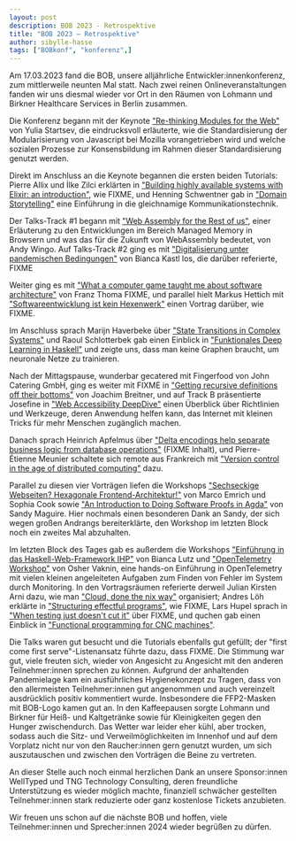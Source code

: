 ```yaml
---
layout: post
description: BOB 2023 - Retrospektive
title: "BOB 2023 – Retrospektive"
author: sibylle-hasse
tags: ["BOBkonf", "konferenz",]
---
```


Am 17.03.2023 fand die BOB, unsere alljährliche
Entwickler:innenkonferenz, zum mittlerweile neunten Mal statt. Nach
zwei reinen Onlineveranstaltungen fanden wir uns diesmal wieder vor
Ort in den Räumen von Lohmann und Birkner Healthcare Services in
Berlin zusammen.

<!-- more start -->

Die Konferenz begann mit der Keynote ["Re-thinking Modules for the Web"](https://bobkonf.de/2023/startsev.html) von Yulia Startsev, die eindrucksvoll erläuterte, wie die Standardisierung der Modularisierung von Javascript bei Mozilla vorangetrieben wird und welche sozialen Prozesse zur Konsensbildung im Rahmen dieser Standardisierung genutzt werden.

Direkt im Anschluss an die Keynote begannen die ersten beiden
Tutorials: Pierre Allix und İlke Zilci erklärten in ["Building highly
available systems with Elixir: an
introduction"](https://bobkonf.de/2023/allix-zilci.html), wie FIXME,
und Henning Schwentner gab in ["Domain
Storytelling"](https://bobkonf.de/2023/schwentner.html) eine
Einführung in die gleichnamige Kommunikationstechnik.

Der Talks-Track #1 begann mit ["Web Assembly for the Rest of
us"](https://bobkonf.de/2023/wingo.html), einer Erläuterung zu den Entwicklungen im Bereich Managed Memory in Browsern und was das für die Zukunft von WebAssembly bedeutet, von Andy Wingo.  Auf
Talks-Track #2 ging es mit ["Digitalisierung unter pandemischen
Bedingungen"](https://bobkonf.de/2023/kastl.html) von Bianca Kastl
los, die darüber referierte, FIXME

Weiter ging es mit ["What a computer game taught me about software architecture"](https://bobkonf.de/2023/thoma.html) von Franz Thoma FIXME, und parallel hielt Markus Hettich mit ["Softwareentwicklung ist kein Hexenwerk"](https://bobkonf.de/2023/hettich.html) einen Vortrag darüber, wie FIXME.

Im Anschluss sprach Marijn Haverbeke über ["State Transitions in Complex Systems"](https://bobkonf.de/2023/haverbeke.html) und Raoul Schlotterbek gab einen Einblick in ["Funktionales Deep Learning in Haskell"](https://bobkonf.de/2023/schlotterbek.html) und zeigte uns, dass man keine Graphen braucht, um neuronale Netze zu trainieren.

Nach der Mittagspause, wunderbar gecatered mit Fingerfood von John Catering GmbH,
ging es weiter mit FIXME in ["Getting recursive definitions off their bottoms"](https://bobkonf.de/2023/breitner.html) von Joachim Breitner, und auf Track B präsentierte Josefine in ["Web Accessibility DeepDive"](https://bobkonf.de/2023/josefine.html) einen Überblick über Richtlinien und Werkzeuge, deren Anwendung helfen kann, das Internet mit kleinen Tricks für mehr Menschen zugänglich machen.

Danach sprach Heinrich Apfelmus über ["Delta encodings help separate business logic from database operations"](https://bobkonf.de/2023/apfelmus.html) (FIXME Inhalt), und Pierre-Étienne Meunier schaltete sich remote aus Frankreich mit ["Version control in the age of distributed computing"](https://bobkonf.de/2023/meunier.html) dazu.

Parallel zu diesen vier Vorträgen liefen die Workshops ["Sechseckige Webseiten? Hexagonale Frontend-Architektur!"](https://bobkonf.de/2023/emrich.html) von Marco Emrich und Sophia Cook sowie ["An Introduction to Doing Software Proofs in Agda"](https://bobkonf.de/2023/maguire.html) von Sandy Maguire. Hier nochmals einen besonderen Dank an Sandy, der sich wegen großen Andrangs bereiterklärte, den Workshop im letzten Block noch ein zweites Mal abzuhalten.


Im letzten Block des Tages gab es außerdem die Workshops ["Einführung
in das Haskell-Web-Framework IHP"](https://bobkonf.de/2023/lutz.html)
von Bianca Lutz und ["OpenTelemetry
Workshop"](https://bobkonf.de/2023/vaknin.html) von Osher Vaknin, eine
hands-on Einführung in OpenTelemetry mit vielen kleinen angeleiteten
Aufgaben zum Finden von Fehler im System durch Monitoring. In den
Vortragsräumen referierte derweil Julian Kirsten Arni dazu, wie man
["Cloud, done the nix way"](https://bobkonf.de/2023/arni.html)
organisiert; Andres Löh erklärte in ["Structuring effectful
programs"](https://bobkonf.de/2023/loeh.html), wie FIXME, Lars Hupel
sprach in ["When testing just doesn't cut
it"](https://bobkonf.de/2023/hupel.html) über FIXME, und quchen gab
einen Einblick in ["Functional programming for CNC
machines"](https://bobkonf.de/2023/quchen.html).


Die Talks waren gut besucht und die Tutorials ebenfalls gut gefüllt;
der "first come first serve"-Listenansatz führte dazu, dass FIXME.
Die Stimmung war gut, viele freuten sich, wieder von Angesicht zu
Angesicht mit den anderen Teilnehmer:innen sprechen zu können.
Aufgrund der anhaltenden Pandemielage kam  ein ausführliches
Hygienekonzept zu Tragen, dass von den allermeisten Teilnehmer:innen
gut angenommen und auch vereinzelt ausdrücklich positiv kommentiert
wurde. Insbesondere die FFP2-Masken mit BOB-Logo kamen gut an.  In den
Kaffeepausen sorgte Lohmann und Birkner für Heiß- und Kaltgetränke
sowie für Kleinigkeiten gegen den Hunger zwischendurch. Das Wetter war
leider eher kühl, aber trocken, sodass auch die Sitz- und
Verweilmöglichkeiten im Innenhof und auf dem Vorplatz nicht nur von
den Raucher:innen gern genutzt wurden, um sich auszutauschen und
zwischen den Vorträgen die Beine zu vertreten.

An dieser Stelle auch noch einmal herzlichen Dank an unsere
Sponsor:innen WellTyped und TNG Technology Consulting, deren
freundliche Unterstützung es wieder möglich machte, finanziell
schwächer gestellten Teilnehmer:innen stark reduzierte oder ganz
kostenlose Tickets anzubieten.

Wir freuen uns schon auf die nächste BOB und hoffen, viele Teilnehmer:innen und Sprecher:innen 2024 wieder begrüßen zu dürfen.

